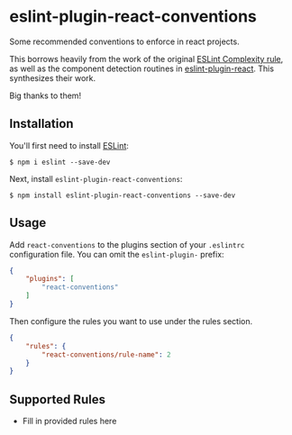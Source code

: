 # eslint-plugin-react-conventions

Some recommended conventions to enforce in react projects.

This borrows heavily from the work of the original [ESLint Complexity rule](https://eslint.org/docs/rules/complexity), as well as the component detection routines in [eslint-plugin-react](https://github.com/yannickcr/eslint-plugin-react). This synthesizes their work.

Big thanks to them!

## Installation

You'll first need to install [ESLint](http://eslint.org):

```
$ npm i eslint --save-dev
```

Next, install `eslint-plugin-react-conventions`:

```
$ npm install eslint-plugin-react-conventions --save-dev
```


## Usage

Add `react-conventions` to the plugins section of your `.eslintrc` configuration file. You can omit the `eslint-plugin-` prefix:

```json
{
    "plugins": [
        "react-conventions"
    ]
}
```


Then configure the rules you want to use under the rules section.

```json
{
    "rules": {
        "react-conventions/rule-name": 2
    }
}
```

## Supported Rules

* Fill in provided rules here





